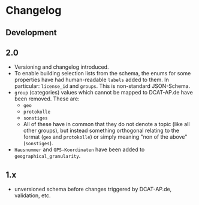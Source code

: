 # Changelog

## Development

## 2.0

- Versioning and changelog introduced.
- To enable building selection lists from the schema, the enums for some properties
  have had human-readable `labels` added to them. In particular: `license_id` and
  `groups`. This is non-standard JSON-Schema.
- `group` (categories) values which cannot be mapped to DCAT-AP.de have been removed. These are:
  - `geo`
  - `protokolle`
  - `sonstiges`
  - All of these have in common that they do not denote a topic (like all other groups), but instead
    something orthogonal relating to the format (`geo` and `protokolle`) or simply meaning 
    "non of the above" (`sonstiges`).
- `Hausnummer` and `GPS-Koordinaten` have been added to `geographical_granularity`.

## 1.x

- unversioned schema before changes triggered by DCAT-AP.de, validation, etc.